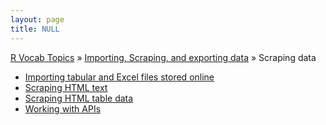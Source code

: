 ```yaml
---
layout: page
title: NULL
---
```


[R Vocab Topics](index) &#187; [Importing, Scraping, and exporting data](data_inputs_outputs) &#187; Scraping data

* [Importing tabular and Excel files stored online](scraping_data_tabular_excel)
* [Scraping HTML text](scraping_data_html_text)
* [Scraping HTML table data](scraping_data_html_tables)
* [Working with APIs](scraping_data_api)
